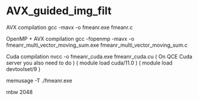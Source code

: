 # AVX_guided_img_filt
AVX compilation
gcc -mavx -o fmeanr.exe fmeanr.c

OpenMP + AVX compilation
gcc -fopenmp -mavx -o fmeanr_multi_vector_moving_sum.exe fmeanr_multi_vector_moving_sum.c

Cuda compilation
nvcc -o fmeanr_cuda.exe fmeanr_cuda.cu
( On QCE Cuda server you also need to do    )
(    module load cuda/11.0                  )
(    module load devtoolset/9               )

memusage -T ./fmeanr.exe

mbw 2048